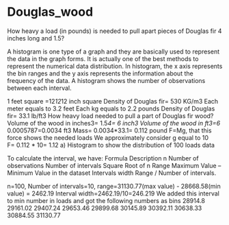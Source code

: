 # Douglas_wood

How heavy a load (in pounds) is needed to pull apart pieces of Douglas fir 4 inches long and 1.5?

A histogram is one type of a graph and they are basically used to represent the data in the graph forms. It is actually one of the best methods to represent the numerical data distribution. In histogram, the x axis represents the bin ranges and the y axis represents the information about the frequency of the data. A histogram shows the number of observations between each interval.

1 feet square =12*12*12 inch square
Density of Douglas fir= 530 KG/m3
Each meter equals to 3.2 feet
Each kg equals to 2.2 pounds                                  Density of Douglas fir= 33.1 lb/ft3
How heavy load needed to pull a part of Douglas fir wood?
Volume of the wood in inches3= 1.5*4= 6 inch3
Volume of the wood in ft3=6* 0.0005787=0.0034 ft3
Mass= 0.0034*33.1= 0.112 pound
F=Mg, that this force shows the needed loads 
We approximately consider g equal to 10  
F= 0.112 * 10= 1.12 
a)	Histogram to show the distribution of 100 loads data

To calculate the interval, we have: 
Formula	Description
n	Number of observations
Number of intervals	Square Root of n
Range	Maximum Value – Minimum Value in the dataset
Intervals width	Range / Number of intervals. 

n=100, Number of intervals=10, range=31130.77(max value) - 28668.58(min value) = 2462.19
Interval width=2462.19/10=246.219
We added this interval to min number in loads and got the following numbers as bins
28914.8
29161.02
29407.24
29653.46
29899.68
30145.89
30392.11
30638.33
30884.55
31130.77
